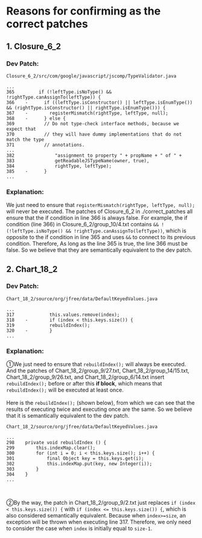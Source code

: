 # Reasons for confirming as the correct patches
## 1. Closure_6_2
### Dev Patch:
```
Closure_6_2/src/com/google/javascript/jscomp/TypeValidator.java

...
365         if (!leftType.isNoType() && !rightType.canAssignTo(leftType)) {
366    -      if ((leftType.isConstructor() || leftType.isEnumType()) && (rightType.isConstructor() || rightType.isEnumType())) {
367    -        registerMismatch(rightType, leftType, null);
368    -      } else {
369           // Do not type-check interface methods, because we expect that
370           // they will have dummy implementations that do not match the type
371           // annotations.
...
382               "assignment to property " + propName + " of " +
383               getReadableJSTypeName(owner, true),
384               rightType, leftType);
385    -      }
...
```
### Explanation:
We just need to ensure that `registerMismatch(rightType, leftType, null);` will never be executed. The patches of Closure_6_2 in ./correct_patches all ensure that the if condition in line 366 is always false. For example, the if condition (line 366) in Closure_6_2/group_10/4.txt contains `&& !(!leftType.isNoType() && !rightType.canAssignTo(leftType))`, which is opposite to the if condition in line 365 and uses `&&` to connect to its previous condition. Therefore, As long as the line 365 is true, the line 366 must be false. So we believe that they are semantically equivalent to the dev patch.
<br>

## 2. Chart_18_2
### Dev Patch:
```
Chart_18_2/source/org/jfree/data/DefaultKeyedValues.java

...
317             this.values.remove(index);
318    -        if (index < this.keys.size()) {
319             rebuildIndex();
320    -        }
...
```
### Explanation:
①We just need to ensure that `rebuildIndex();` will always be executed. And the patches of Chart_18_2/group_9/27.txt, Chart_18_2/group_14/15.txt, Chart_18_2/group_9/26.txt, and Chart_18_2/group_6/14.txt insert `rebuildIndex();` before or after this **if block**, which means that `rebuildIndex();` will be executed at least once.
<br>
<br>
Here is the  `rebuildIndex();` (shown below), from which we can see that the results of executing twice and executing once are the same. So we believe that it is semantically equivalent to the dev patch.

```
Chart_18_2/source/org/jfree/data/DefaultKeyedValues.java

...
298    private void rebuildIndex () {
299        this.indexMap.clear();
300        for (int i = 0; i < this.keys.size(); i++) {
301            final Object key = this.keys.get(i);
302            this.indexMap.put(key, new Integer(i));
303        }
304    }
...
```
<br>

②By the way, the patch in Chart_18_2/group_9/2.txt just replaces `if (index < this.keys.size()) {` with `if (index <= this.keys.size()) {`, which is also considered semantically equivalent. Because when `index>=size`, an exception will be thrown when executing line 317. Therefore, we only need to consider the case when `index` is initially equal to `size-1`.
